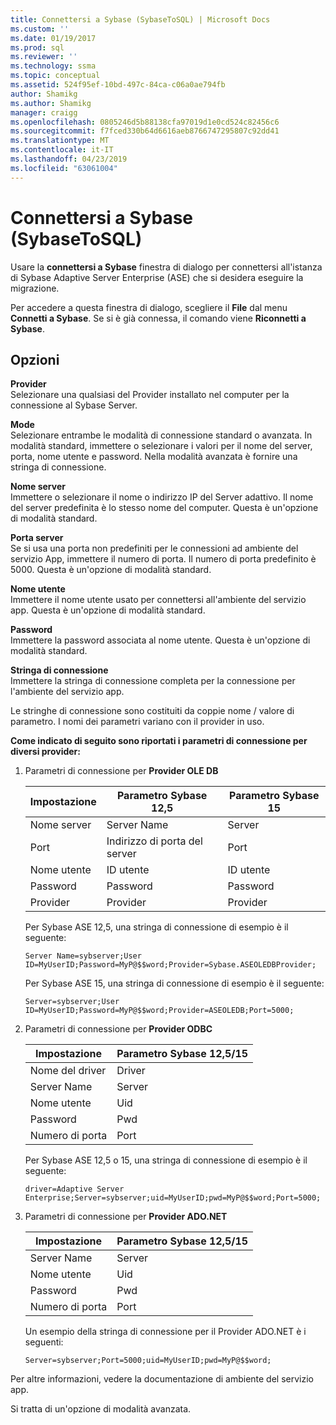 ```yaml
---
title: Connettersi a Sybase (SybaseToSQL) | Microsoft Docs
ms.custom: ''
ms.date: 01/19/2017
ms.prod: sql
ms.reviewer: ''
ms.technology: ssma
ms.topic: conceptual
ms.assetid: 524f95ef-10bd-497c-84ca-c06a0ae794fb
author: Shamikg
ms.author: Shamikg
manager: craigg
ms.openlocfilehash: 0805246d5b88138cfa97019d1e0cd524c82456c6
ms.sourcegitcommit: f7fced330b64d6616aeb8766747295807c92dd41
ms.translationtype: MT
ms.contentlocale: it-IT
ms.lasthandoff: 04/23/2019
ms.locfileid: "63061004"
---
```

# <a name="connect-to-sybase-sybasetosql"></a>Connettersi a Sybase (SybaseToSQL)
Usare la **connettersi a Sybase** finestra di dialogo per connettersi all'istanza di Sybase Adaptive Server Enterprise (ASE) che si desidera eseguire la migrazione.  
  
Per accedere a questa finestra di dialogo, scegliere il **File** dal menu **Connetti a Sybase**. Se si è già connessa, il comando viene **Riconnetti a Sybase**.  
  
## <a name="options"></a>Opzioni  
**Provider**  
Selezionare una qualsiasi del Provider installato nel computer per la connessione al Sybase Server.  
  
**Mode**  
Selezionare entrambe le modalità di connessione standard o avanzata. In modalità standard, immettere o selezionare i valori per il nome del server, porta, nome utente e password. Nella modalità avanzata è fornire una stringa di connessione.  
  
**Nome server**  
Immettere o selezionare il nome o indirizzo IP del Server adattivo. Il nome del server predefinita è lo stesso nome del computer. Questa è un'opzione di modalità standard.  
  
**Porta server**  
Se si usa una porta non predefiniti per le connessioni ad ambiente del servizio App, immettere il numero di porta. Il numero di porta predefinito è 5000. Questa è un'opzione di modalità standard.  
  
**Nome utente**  
Immettere il nome utente usato per connettersi all'ambiente del servizio app. Questa è un'opzione di modalità standard.  
  
**Password**  
Immettere la password associata al nome utente. Questa è un'opzione di modalità standard.  
  
**Stringa di connessione**  
Immettere la stringa di connessione completa per la connessione per l'ambiente del servizio app.  
  
Le stringhe di connessione sono costituiti da coppie nome / valore di parametro. I nomi dei parametri variano con il provider in uso.  
  
**Come indicato di seguito sono riportati i parametri di connessione per diversi provider:**  
  
1.  Parametri di connessione per **Provider OLE DB**  
  
    |Impostazione|Parametro Sybase 12,5|Parametro Sybase 15|  
    |-----------|-------------------------|-----------------------|  
    |Nome server|Server Name|Server|  
    |Port|Indirizzo di porta del server|Port|  
    |Nome utente|ID utente|ID utente|  
    |Password|Password|Password|  
    |Provider|Provider|Provider|  
  
    Per Sybase ASE 12,5, una stringa di connessione di esempio è il seguente:  
  
    `Server Name=sybserver;User ID=MyUserID;Password=MyP@$$word;Provider=Sybase.ASEOLEDBProvider;`  
  
    Per Sybase ASE 15, una stringa di connessione di esempio è il seguente:  
  
    `Server=sybserver;User ID=MyUserID;Password=MyP@$$word;Provider=ASEOLEDB;Port=5000;`  
  
2.  Parametri di connessione per **Provider ODBC**  
  
    |Impostazione|Parametro Sybase 12,5/15|  
    |-----------|-----------------------------|  
    |Nome del driver|Driver|  
    |Server Name|Server|  
    |Nome utente|Uid|  
    |Password|Pwd|  
    |Numero di porta|Port|  
  
    Per Sybase ASE 12,5 o 15, una stringa di connessione di esempio è il seguente:  
  
    `driver=Adaptive Server Enterprise;Server=sybserver;uid=MyUserID;pwd=MyP@$$word;Port=5000;`  
  
3.  Parametri di connessione per **Provider ADO.NET**  
  
    |Impostazione|Parametro Sybase 12,5/15|  
    |-----------|-----------------------------|  
    |Server Name|Server|  
    |Nome utente|Uid|  
    |Password|Pwd|  
    |Numero di porta|Port|  
  
    Un esempio della stringa di connessione per il Provider ADO.NET è i seguenti:  
  
    `Server=sybserver;Port=5000;uid=MyUserID;pwd=MyP@$$word;`  
  
Per altre informazioni, vedere la documentazione di ambiente del servizio app.  
  
Si tratta di un'opzione di modalità avanzata.  
  
